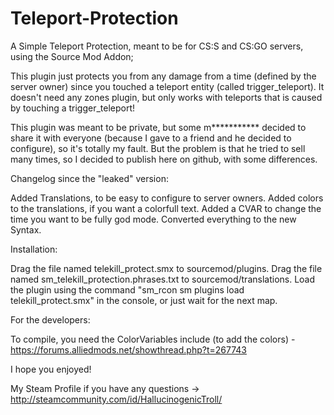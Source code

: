 # Teleport-Protection

A Simple Teleport Protection, meant to be for CS:S and CS:GO servers, using the Source Mod Addon;

This plugin just protects you from any damage from a time (defined by the server owner) since you touched a teleport entity (called trigger_teleport).
It doesn't need any zones plugin, but only works with teleports that is caused by touching a trigger_teleport!

This plugin was meant to be private, but some m*********** decided to share it with everyone (because I gave to a friend and he decided to configure), so it's totally my fault.
But the problem is that he tried to sell many times, so I decided to publish here on github, with some differences.

Changelog since the "leaked" version:

Added Translations, to be easy to configure to server owners.
Added colors to the translations, if you want a colorfull text.
Added a CVAR to change the time you want to be fully god mode.
Converted everything to the new Syntax.

Installation:

Drag the file named telekill_protect.smx to sourcemod/plugins.
Drag the file named sm_telekill_protection.phrases.txt to sourcemod/translations.
Load the plugin using the command "sm_rcon sm plugins load telekill_protect.smx" in the console, or just wait for the next map.

For the developers:

To compile, you need the ColorVariables include (to add the colors) - https://forums.alliedmods.net/showthread.php?t=267743

I hope you enjoyed!

My Steam Profile if you have any questions -> http://steamcommunity.com/id/HallucinogenicTroll/